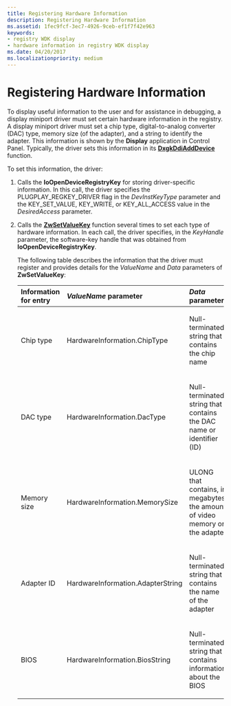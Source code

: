 ```yaml
---
title: Registering Hardware Information
description: Registering Hardware Information
ms.assetid: 1fec9fcf-3ec7-4926-9ceb-ef1f7f42e963
keywords:
- registry WDK display
- hardware information in registry WDK display
ms.date: 04/20/2017
ms.localizationpriority: medium
---
```


# Registering Hardware Information


To display useful information to the user and for assistance in debugging, a display miniport driver must set certain hardware information in the registry. A display miniport driver must set a chip type, digital-to-analog converter (DAC) type, memory size (of the adapter), and a string to identify the adapter. This information is shown by the **Display** application in Control Panel. Typically, the driver sets this information in its [**DxgkDdiAddDevice**](https://docs.microsoft.com/windows-hardware/drivers/ddi/content/dispmprt/nc-dispmprt-dxgkddi_add_device) function.

To set this information, the driver:

1.  Calls the **IoOpenDeviceRegistryKey** for storing driver-specific information. In this call, the driver specifies the PLUGPLAY\_REGKEY\_DRIVER flag in the *DevInstKeyType* parameter and the KEY\_SET\_VALUE, KEY\_WRITE, or KEY\_ALL\_ACCESS value in the *DesiredAccess* parameter.

2.  Calls the [**ZwSetValueKey**](https://docs.microsoft.com/windows-hardware/drivers/ddi/content/wdm/nf-wdm-zwsetvaluekey) function several times to set each type of hardware information. In each call, the driver specifies, in the *KeyHandle* parameter, the software-key handle that was obtained from **IoOpenDeviceRegistryKey**.

    The following table describes the information that the driver must register and provides details for the *ValueName* and *Data* parameters of **ZwSetValueKey**:

    <table>
    <colgroup>
    <col width="33%" />
    <col width="33%" />
    <col width="33%" />
    </colgroup>
    <thead>
    <tr class="header">
    <th align="left">Information for entry</th>
    <th align="left"><em>ValueName</em> parameter</th>
    <th align="left"><em>Data</em> parameter</th>
    </tr>
    </thead>
    <tbody>
    <tr class="odd">
    <td align="left"><p>Chip type</p></td>
    <td align="left"><p>HardwareInformation.ChipType</p></td>
    <td align="left"><p>Null-terminated string that contains the chip name</p></td>
    </tr>
    <tr class="even">
    <td align="left"><p>DAC type</p></td>
    <td align="left"><p>HardwareInformation.DacType</p></td>
    <td align="left"><p>Null-terminated string that contains the DAC name or identifier (ID)</p></td>
    </tr>
    <tr class="odd">
    <td align="left"><p>Memory size</p></td>
    <td align="left"><p>HardwareInformation.MemorySize</p></td>
    <td align="left"><p>ULONG that contains, in megabytes, the amount of video memory on the adapter</p></td>
    </tr>
    <tr class="even">
    <td align="left"><p>Adapter ID</p></td>
    <td align="left"><p>HardwareInformation.AdapterString</p></td>
    <td align="left"><p>Null-terminated string that contains the name of the adapter</p></td>
    </tr>
    <tr class="odd">
    <td align="left"><p>BIOS</p></td>
    <td align="left"><p>HardwareInformation.BiosString</p></td>
    <td align="left"><p>Null-terminated string that contains information about the BIOS</p></td>
    </tr>
    </tbody>
    </table>

     

 

 





